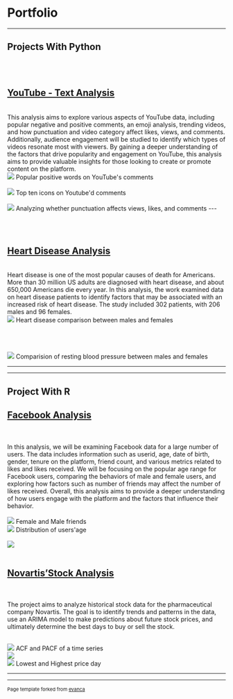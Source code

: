 # Portfolio

---

## Projects With Python

<br><br>
## [YouTube - Text Analysis](https://github.com/Thi-Ngo/YouTube---Text-analysis/blob/main/Youtube%20Analysis.ipynb)
<br>
This analysis aims to explore various aspects of YouTube data, including popular negative and positive comments, an emoji analysis, trending videos, and how punctuation and video category affect likes, views, and comments. Additionally, audience engagement will be studied to identify which types of videos resonate most with viewers. By gaining a deeper understanding of the factors that drive popularity and engagement on YouTube, this analysis aims to provide valuable insights for those looking to create or promote content on the platform.
<br>
<img src="images/youtube 2.png?raw=true"/>
Popular positive words on YouTube's comments
<br><br>
<img src="images/Youtube 3.png?raw=true"/>
Top ten icons on Youtube'd comments
<br><br>

<img src="images/youtube 6.png?raw=true"/>
Analyzing whether punctuation affects views, likes, and comments
---

<br><br>
## [Heart Disease Analysis](https://github.com/Thi-Ngo/Heart-Disease-Analysis/blob/main/Heart%20Disease%20Analysis.ipynb)
<br>
Heart disease is one of the most popular causes of death for Americans. More than 30 million US adults are diagnosed with heart disease, and about 650,000 Americans die every year. In this analysis, the work examined data on heart disease patients to identify factors that may be associated with an increased risk of heart disease.
The study included 302 patients, with 206 males and 96 females. 

<br>
<img src="images/heart1.png?raw=true"/>
Heart disease comparison between males and females

<br><br><br>
<img src="images/heart3.png?raw=true"/>
Comparision of resting blood pressure between males and females

---


---

## Project With R

## [Facebook Analysis](https://rpubs.com/Thi_Ngo/991308)
<br><br>
In this analysis, we will be examining Facebook data for a large number of users. The data includes information such as userid, age, date of birth, gender, tenure on the platform, friend count, and various metrics related to likes and likes received. We will be focusing on the popular age range for Facebook users, comparing the behaviors of male and female users, and exploring how factors such as number of friends may affect the number of likes received. Overall, this analysis aims to provide a deeper understanding of how users engage with the platform and the factors that influence their behavior.
<br><br>
<img src="images/fb1.png?raw=true"/>
  Female and Male friends
 <br>
 <img src="images/fb2.png?raw=true"/>
 Distribution of users'age
  <br><br>
  <img src="images/fb5.png?raw=true"/>
 <br><br>
 

## [Novartis’Stock Analysis](https://rpubs.com/Thi_Ngo/991275)
<br><br>
The project aims to analyze historical stock data for the pharmaceutical company Novartis. The goal is to identify trends and patterns in the data, use an ARIMA model to make predictions about future stock prices, and ultimately determine the best days to buy or sell the stock.
<br><br>

<img src="images/stock1.png?raw=true"/>
 ACF and PACF of a time series
 <br>
 <img src="images/stock2.png?raw=true"/>
 <br>
 <img src="images/stock4.png?raw=true"/>
 Lowest and Highest price day

---




---
<p style="font-size:11px">Page template forked from <a href="https://github.com/evanca/quick-portfolio">evanca</a></p>
<!-- Remove above link if you don't want to attibute -->
